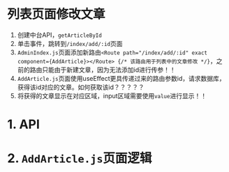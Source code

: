 

# 列表页面修改文章

1. 创建中台API，`getArticleById`
2. 单击事件，跳转到`/index/add/:id`页面
3. `AdminIndex.js`页面添加新路由`<Route path="/index/add/:id" exact component={AddArticle}></Route> {/* 该路由用于列表中的文章修改 */}`，之前的路由只能由于新建文章，因为无法添加id进行传参！！
4. `AddArticle.js`页面使用useEffect更具传递过来的路由参数id，请求数据库，获得该id对应的文章。如何获取该id？？？？？
5. 将获得的文章显示在对应区域，input区域需要使用`value`进行显示！！


# 1. API




# 2. `AddArticle.js`页面逻辑
